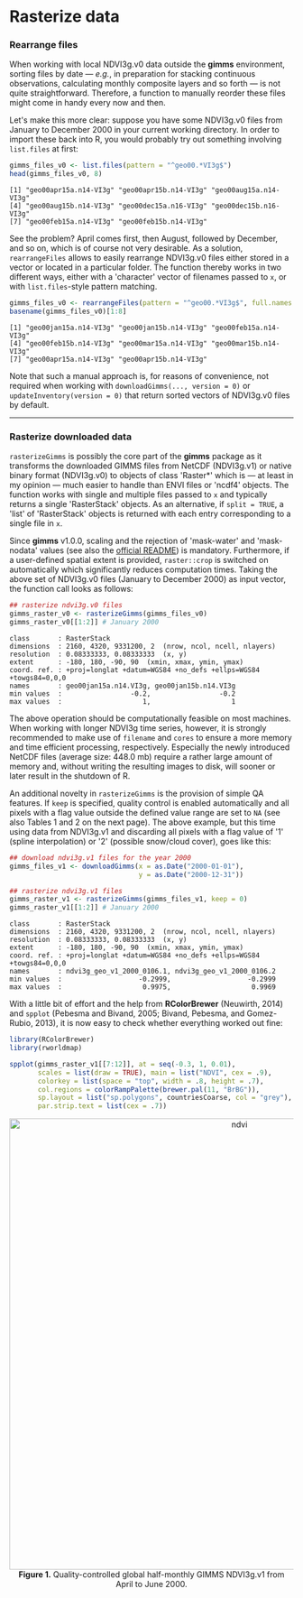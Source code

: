 
# Rasterize data

### Rearrange files
When working with local NDVI3g.v0 data outside the **gimms** environment, sorting files by date &mdash; *e.g.*, in preparation for stacking continuous observations, calculating monthly composite layers and so forth &mdash; is not quite straightforward. Therefore, a function to manually reorder these files might come in handy every now and then. 

Let's make this more clear: suppose you have some NDVI3g.v0 files from January to December 2000 in your current working directory. In order to import these back into R, you would probably try out something involving `list.files` at first:


```r
gimms_files_v0 <- list.files(pattern = "^geo00.*VI3g$")
head(gimms_files_v0, 8)
```


```
[1] "geo00apr15a.n14-VI3g" "geo00apr15b.n14-VI3g" "geo00aug15a.n14-VI3g"
[4] "geo00aug15b.n14-VI3g" "geo00dec15a.n16-VI3g" "geo00dec15b.n16-VI3g"
[7] "geo00feb15a.n14-VI3g" "geo00feb15b.n14-VI3g"
```

See the problem? April comes first, then August, followed by December, and so on, which is of course not very desirable. As a solution, `rearrangeFiles` allows to easily rearrange NDVI3g.v0 files either stored in a vector or located in a particular folder. The function thereby works in two different ways, either with a 'character' vector of filenames passed to `x`, or with `list.files`-style pattern matching.  


```r
gimms_files_v0 <- rearrangeFiles(pattern = "^geo00.*VI3g$", full.names = TRUE)
basename(gimms_files_v0)[1:8]
```


```
[1] "geo00jan15a.n14-VI3g" "geo00jan15b.n14-VI3g" "geo00feb15a.n14-VI3g"
[4] "geo00feb15b.n14-VI3g" "geo00mar15a.n14-VI3g" "geo00mar15b.n14-VI3g"
[7] "geo00apr15a.n14-VI3g" "geo00apr15b.n14-VI3g"
```

Note that such a manual approach is, for reasons of convenience, not required when working with `downloadGimms(..., version = 0)` or `updateInventory(version = 0)` that return sorted vectors of NDVI3g.v0 files by default.

<hr>

### Rasterize downloaded data
`rasterizeGimms` is possibly the core part of the **gimms** package as it transforms the downloaded GIMMS files from NetCDF (NDVI3g.v1) or native binary format (NDVI3g.v0) to objects of class 'Raster\*' which is &mdash; at least in my opinion &mdash; much easier to handle than ENVI files or 'ncdf4' objects. The function works with single and multiple files passed to `x` and typically returns a single 'RasterStack' objects. As an alternative, if `split = TRUE`, a 'list' of 'RasterStack' objects is returned with each entry corresponding to a single file in `x`. 

Since **gimms** v1.0.0, scaling and the rejection of 'mask-water' and 'mask-nodata' values (see also the [official README](http://ecocast.arc.nasa.gov/data/pub/gimms/3g.v0/00READMEgeo.txt)) is mandatory. Furthermore, if a user-defined spatial extent is provided, `raster::crop` is switched on automatically which significantly reduces computation times. Taking the above set of NDVI3g.v0 files (January to December 2000) as input vector, the function call looks as follows:


```r
## rasterize ndvi3g.v0 files
gimms_raster_v0 <- rasterizeGimms(gimms_files_v0)
gimms_raster_v0[[1:2]] # January 2000
```


```
class       : RasterStack 
dimensions  : 2160, 4320, 9331200, 2  (nrow, ncol, ncell, nlayers)
resolution  : 0.08333333, 0.08333333  (x, y)
extent      : -180, 180, -90, 90  (xmin, xmax, ymin, ymax)
coord. ref. : +proj=longlat +datum=WGS84 +no_defs +ellps=WGS84 +towgs84=0,0,0 
names       : geo00jan15a.n14.VI3g, geo00jan15b.n14.VI3g 
min values  :                 -0.2,                 -0.2 
max values  :                    1,                    1 
```

The above operation should be computationally feasible on most machines. When working with longer NDVI3g time series, however, it is strongly recommended to make use of `filename` and `cores` to ensure a more memory and time efficient processing, respectively. Especially the newly introduced NetCDF files (average size: 448.0 mb) require a rather large amount of memory and, without writing the resulting images to disk, will sooner or later result in the shutdown of R.

An additional novelty in `rasterizeGimms` is the provision of simple QA features. If `keep` is specified, quality control is enabled automatically and all pixels with a flag value outside the defined value range are set to `NA` (see also Tables 1 and 2 on the next page). The above example, but this time using data from NDVI3g.v1 and discarding all pixels with a flag value of '1' (spline interpolation) or '2' (possible snow/cloud cover), goes like this:


```r
## download ndvi3g.v1 files for the year 2000
gimms_files_v1 <- downloadGimms(x = as.Date("2000-01-01"), 
                                y = as.Date("2000-12-31"))

## rasterize ndvi3g.v1 files
gimms_raster_v1 <- rasterizeGimms(gimms_files_v1, keep = 0)
gimms_raster_v1[[1:2]] # January 2000
```


```
class       : RasterStack 
dimensions  : 2160, 4320, 9331200, 2  (nrow, ncol, ncell, nlayers)
resolution  : 0.08333333, 0.08333333  (x, y)
extent      : -180, 180, -90, 90  (xmin, xmax, ymin, ymax)
coord. ref. : +proj=longlat +datum=WGS84 +no_defs +ellps=WGS84 +towgs84=0,0,0 
names       : ndvi3g_geo_v1_2000_0106.1, ndvi3g_geo_v1_2000_0106.2 
min values  :                   -0.2999,                   -0.2999 
max values  :                    0.9975,                    0.9969 
```

With a little bit of effort and the help from **RColorBrewer** (Neuwirth, 2014) and `spplot` (Pebesma and Bivand, 2005; Bivand, Pebesma, and Gomez-Rubio, 2013), it is now easy to check whether everything worked out fine:


```r
library(RColorBrewer)
library(rworldmap)

spplot(gimms_raster_v1[[7:12]], at = seq(-0.3, 1, 0.01), 
       scales = list(draw = TRUE), main = list("NDVI", cex = .9),
       colorkey = list(space = "top", width = .8, height = .7),
       col.regions = colorRampPalette(brewer.pal(11, "BrBG")), 
       sp.layout = list("sp.polygons", countriesCoarse, col = "grey"), 
       par.strip.text = list(cex = .7))
```

<center>
  <img src="http://i.imgur.com/zc2no2c.png" alt="ndvi" style="width: 800px;"/>
  <br><b>Figure 1.</b> Quality-controlled global half-monthly GIMMS NDVI3g.v1 from April to June 2000.
</center>
